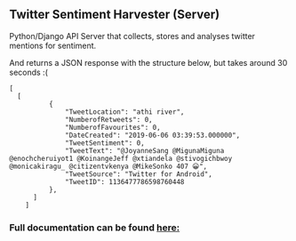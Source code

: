 ## Twitter Sentiment Harvester (Server)

Python/Django API Server that collects, stores and analyses twitter mentions for sentiment.


And returns a JSON response with the structure below, but takes around 30 seconds :(
```
[
  [
          {
              "TweetLocation": "athi river",
              "NumberofRetweets": 0,
              "NumberofFavourites": 0,
              "DateCreated": "2019-06-06 03:39:53.000000",
              "TweetSentiment": 0,
              "TweetText": "@JoyanneSang @MigunaMiguna @enochcheruiyot1 @KoinangeJeff @xtiandela @stivogichbwoy @monicakiragu_ @citizentvkenya @MikeSonko 407 😀",
              "TweetSource": "Twitter for Android",
              "TweetID": 1136477786598760448
          },
      ]
    ]

```

### Full documentation can be found [here:](https://documenter.getpostman.com/view/1877723/SVmqzLRp?version=latest)
